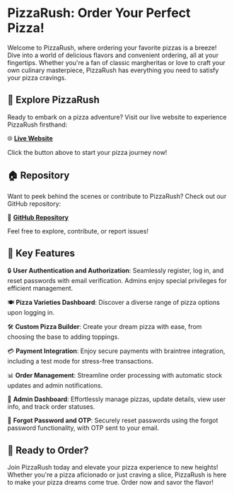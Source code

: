 # PizzaRush: Order Your Perfect Pizza!

Welcome to PizzaRush, where ordering your favorite pizzas is a breeze! Dive into a world of delicious flavors and convenient ordering, all at your fingertips. Whether you're a fan of classic margheritas or love to craft your own culinary masterpiece, PizzaRush has everything you need to satisfy your pizza cravings.

## 🍕 Explore PizzaRush

Ready to embark on a pizza adventure? Visit our live website to experience PizzaRush firsthand:

🌐 [**Live Website**](https://pizzarush.onrender.com/)

Click the button above to start your pizza journey now!

## 🏠 Repository

Want to peek behind the scenes or contribute to PizzaRush? Check out our GitHub repository:

🔗 [**GitHub Repository**](https://github.com/urssanjaysingh/PizzaRush)

Feel free to explore, contribute, or report issues!

## 🚀 Key Features

🔒 **User Authentication and Authorization**: Seamlessly register, log in, and reset passwords with email verification. Admins enjoy special privileges for efficient management.

🍽️ **Pizza Varieties Dashboard**: Discover a diverse range of pizza options upon logging in.

🛠️ **Custom Pizza Builder**: Create your dream pizza with ease, from choosing the base to adding toppings.

💳 **Payment Integration**: Enjoy secure payments with braintree integration, including a test mode for stress-free transactions.

📊 **Order Management**: Streamline order processing with automatic stock updates and admin notifications.

🎉 **Admin Dashboard**: Effortlessly manage pizzas, update details, view user info, and track order statuses.

🔑 **Forgot Password and OTP**: Securely reset passwords using the forgot password functionality, with OTP sent to your email.

## 🍴 Ready to Order?

Join PizzaRush today and elevate your pizza experience to new heights! Whether you're a pizza aficionado or just craving a slice, PizzaRush is here to make your pizza dreams come true. Order now and savor the flavor!
